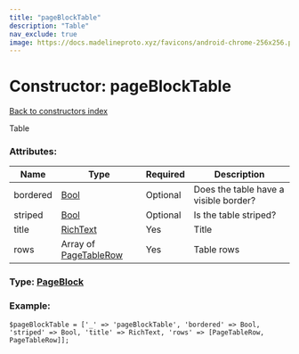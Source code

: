 ```yaml
---
title: "pageBlockTable"
description: "Table"
nav_exclude: true
image: https://docs.madelineproto.xyz/favicons/android-chrome-256x256.png
---
```

# Constructor: pageBlockTable  
[Back to constructors index](/API_docs/constructors/index.html)



Table

### Attributes:

| Name     |    Type       | Required | Description |
|----------|---------------|----------|-------------|
|bordered|[Bool](/API_docs/types/Bool.html) | Optional|Does the table have a visible border?|
|striped|[Bool](/API_docs/types/Bool.html) | Optional|Is the table striped?|
|title|[RichText](/API_docs/types/RichText.html) | Yes|Title|
|rows|Array of [PageTableRow](/API_docs/types/PageTableRow.html) | Yes|Table rows|



### Type: [PageBlock](/API_docs/types/PageBlock.html)


### Example:

```
$pageBlockTable = ['_' => 'pageBlockTable', 'bordered' => Bool, 'striped' => Bool, 'title' => RichText, 'rows' => [PageTableRow, PageTableRow]];
```  

